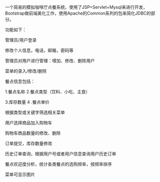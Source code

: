 一个简易的模拟咖啡厅点餐系统，使用了JSP+Servlet+Mysql来进行开发，Bootstrap做前端美化工作，使用Apache的Common系列的包来简化JDBC的部分。

功能如下：

管理员/用户登录

修改个人信息，电话，邮箱，密码等

管理员对用户进行管理：增加、修改、删除用户

菜单的录入/修改/删除

餐点信息包括：

  1.餐点名称		2.餐点类型（饮料、小吃、主食）
  
  3.库存数量 		4 .餐点单价   

根据类型或关键字筛选相关菜单

用户选择商品加入购物车

购物车商品数量的修改、删除

订单提交，库存数量修改

历史订单查询，根据用户号或者用户信息查询用户历史订单

餐点欢迎度分析，统计各类餐点的选购频率，按频率排序

菜单可显示图片
